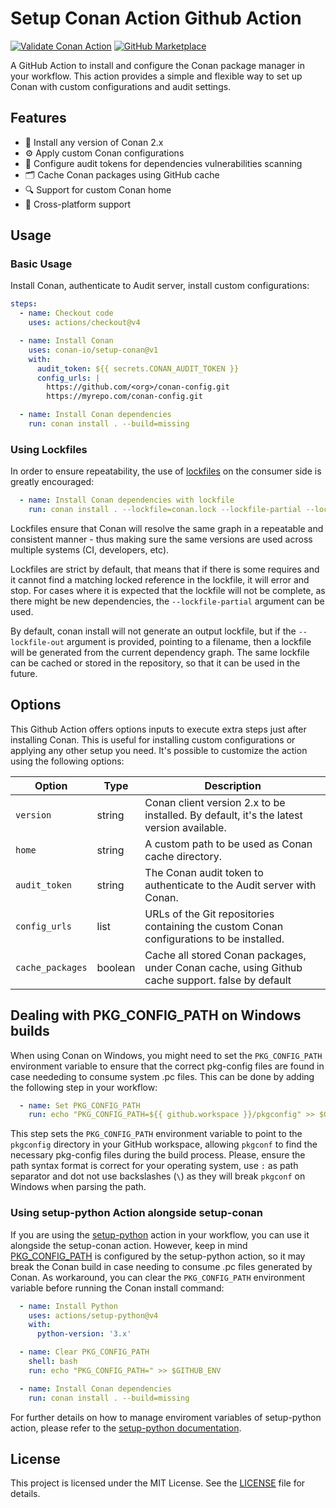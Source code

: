 # Setup Conan Action Github Action

[![Validate Conan Action](https://github.com/conan-io/setup-conan/actions/workflows/ci.yml/badge.svg)](https://github.com/conan-io/setup-conan/actions/workflows/ci.yml)
[![GitHub Marketplace](https://img.shields.io/badge/Marketplace-Setup%20Conan%20Client-blue.svg?colorA=24292e&colorB=0366d6&style=flat&longCache=true&logo=github)](https://github.com/marketplace/actions/setup-conan-client)


A GitHub Action to install and configure the Conan package manager in your workflow.
This action provides a simple and flexible way to set up Conan with custom configurations and audit settings.

## Features

- 🚀 Install any version of Conan 2.x
- ⚙️ Apply custom Conan configurations
- 🔐 Configure audit tokens for dependencies vulnerabilities scanning
- 🗂️ Cache Conan packages using GitHub cache
- 🔍 Support for custom Conan home
- 💪 Cross-platform support

## Usage

### Basic Usage

Install Conan, authenticate to Audit server, install custom configurations:

```yaml
steps:
  - name: Checkout code
    uses: actions/checkout@v4

  - name: Install Conan
    uses: conan-io/setup-conan@v1
    with:
      audit_token: ${{ secrets.CONAN_AUDIT_TOKEN }}
      config_urls: |
        https://github.com/<org>/conan-config.git
        https://myrepo.com/conan-config.git

  - name: Install Conan dependencies
    run: conan install . --build=missing
```

### Using Lockfiles

In order to ensure repeatability, the use of [lockfiles](https://docs.conan.io/2/tutorial/versioning/lockfiles.html#tutorial-versioning-lockfiles) on the consumer side is greatly encouraged:

```yaml
  - name: Install Conan dependencies with lockfile
    run: conan install . --lockfile=conan.lock --lockfile-partial --lockfile-out=conan.lock --build=missing
```

Lockfiles ensure that Conan will resolve the same graph in a repeatable and consistent manner - thus making sure the same versions are used across multiple systems (CI, developers, etc).

Lockfiles are strict by default, that means that if there is some requires and it cannot find a matching locked reference in the lockfile, it will error and stop. For cases where it is expected that the lockfile will not be complete, as there might be new dependencies, the `--lockfile-partial` argument can be used.

By default, conan install will not generate an output lockfile, but if the `--lockfile-out` argument is provided, pointing to a filename, then a lockfile will be generated from the current dependency graph. The same lockfile can be cached or stored in the repository, so that it can be used in the future.

## Options

This Github Action offers options inputs to execute extra steps just after installing Conan.
This is useful for installing custom configurations or applying any other setup you need.
It's possible to customize the action using the following options:

| Option           | Type    | Description                                                                                      |
|------------------|---------|--------------------------------------------------------------------------------------------------|
| `version`        | string  | Conan client version 2.x to be installed. By default, it's the latest version available.         |
| `home`           | string  | A custom path to be used as Conan cache directory.                                               |
| `audit_token`    | string  | The Conan audit token to authenticate to the Audit server with Conan.                            |
| `config_urls`    | list    | URLs of the Git repositories containing the custom Conan configurations to be installed.         |
| `cache_packages` | boolean | Cache all stored Conan packages, under Conan cache, using Github cache support. false by default |


## Dealing with PKG_CONFIG_PATH on Windows builds

When using Conan on Windows, you might need to set the `PKG_CONFIG_PATH` environment variable to ensure that the correct pkg-config files are found in case neededing to consume system .pc files. This can be done by adding the following step in your workflow:

```yaml
  - name: Set PKG_CONFIG_PATH
    run: echo "PKG_CONFIG_PATH=${{ github.workspace }}/pkgconfig" >> $GITHUB_ENV
```

This step sets the `PKG_CONFIG_PATH` environment variable to point to the `pkgconfig` directory in your GitHub workspace, allowing `pkgconf` to find the necessary pkg-config files during the build process. Please, ensure the path syntax format is correct for your operating system, use `:` as path separator and dot not use backslashes (`\`) as they will break `pkgconf` on Windows when parsing the path.

### Using setup-python Action alongside setup-conan

If you are using the [setup-python](https://github.com/actions/setup-python) action in your workflow, you can use it alongside the setup-conan action.
However, keep in mind [PKG_CONFIG_PATH](https://github.com/actions/setup-python/blob/main/docs/advanced-usage.md#using-update-environment-flag) is configured by the setup-python action, so it may break the Conan build in case needing to consume .pc files generated by Conan. As workaround, you can clear the `PKG_CONFIG_PATH` environment variable before running the Conan install command:

```yaml
  - name: Install Python
    uses: actions/setup-python@v4
    with:
      python-version: '3.x'

  - name: Clear PKG_CONFIG_PATH
    shell: bash
    run: echo "PKG_CONFIG_PATH=" >> $GITHUB_ENV

  - name: Install Conan dependencies
    run: conan install . --build=missing
```

For further details on how to manage enviroment variables of setup-python action, please refer to the [setup-python documentation](https://github.com/actions/setup-python/blob/main/docs/advanced-usage.md#using-update-environment-flag).

## License

This project is licensed under the MIT License. See the [LICENSE](LICENSE.md) file for details.
